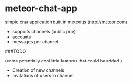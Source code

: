 meteor-chat-app
===============

simple chat application built in meteor.js (http://meteor.com)

- supports channels (public priv)
- accounts 
- messages per channel


###TODO 

(some potentially cool little features that could be added.)

- Creation of new channels
- Invitations of users to channel
